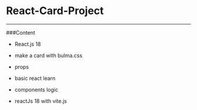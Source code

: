 # React-Card-Project

------------------------------------------------------

###Content
* React.js 18
* make a card with bulma.css
* props
* basic react learn
* components logic


* reactJs 18 with vite.js
